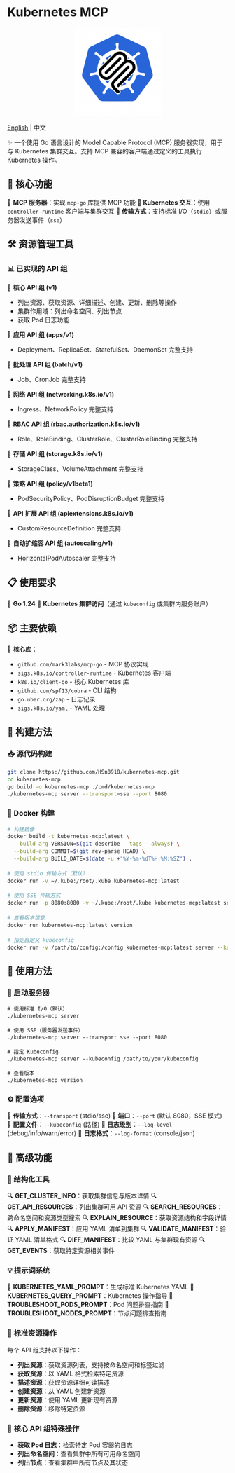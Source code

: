 # Kubernetes MCP

<div align="center">
  <img src="logo.png" alt="Kubernetes MCP Logo" width="200">
</div>

[English](README.md) | 中文

✨ 一个使用 Go 语言设计的 Model Capable Protocol (MCP) 服务器实现，用于与 Kubernetes 集群交互。支持 MCP 兼容的客户端通过定义的工具执行 Kubernetes 操作。

## 📌 核心功能

🔹 **MCP 服务器**：实现 `mcp-go` 库提供 MCP 功能
🔹 **Kubernetes 交互**：使用 `controller-runtime` 客户端与集群交互
🔹 **传输方式**：支持标准 I/O（`stdio`）或服务器发送事件（`sse`）

## 🛠️ 资源管理工具

### 📊 已实现的 API 组

🔸 **核心 API 组 (v1)**
- 列出资源、获取资源、详细描述、创建、更新、删除等操作
- 集群作用域：列出命名空间、列出节点
- 获取 Pod 日志功能

🔸 **应用 API 组 (apps/v1)**
- Deployment、ReplicaSet、StatefulSet、DaemonSet 完整支持

🔸 **批处理 API 组 (batch/v1)**
- Job、CronJob 完整支持

🔸 **网络 API 组 (networking.k8s.io/v1)**
- Ingress、NetworkPolicy 完整支持

🔸 **RBAC API 组 (rbac.authorization.k8s.io/v1)**
- Role、RoleBinding、ClusterRole、ClusterRoleBinding 完整支持

🔸 **存储 API 组 (storage.k8s.io/v1)**
- StorageClass、VolumeAttachment 完整支持

🔸 **策略 API 组 (policy/v1beta1)**
- PodSecurityPolicy、PodDisruptionBudget 完整支持

🔸 **API 扩展 API 组 (apiextensions.k8s.io/v1)**
- CustomResourceDefinition 完整支持

🔸 **自动扩缩容 API 组 (autoscaling/v1)**
- HorizontalPodAutoscaler 完整支持

## 📋 使用要求

📌 **Go 1.24**
📌 **Kubernetes 集群访问**（通过 `kubeconfig` 或集群内服务账户）

## 📦 主要依赖

🧩 **核心库**：
- `github.com/mark3labs/mcp-go` - MCP 协议实现
- `sigs.k8s.io/controller-runtime` - Kubernetes 客户端
- `k8s.io/client-go` - 核心 Kubernetes 库
- `github.com/spf13/cobra` - CLI 结构
- `go.uber.org/zap` - 日志记录
- `sigs.k8s.io/yaml` - YAML 处理

## 🔨 构建方法

### 📥 源代码构建

```bash
git clone https://github.com/HSn0918/kubernetes-mcp.git
cd kubernetes-mcp
go build -o kubernetes-mcp ./cmd/kubernetes-mcp
./kubernetes-mcp server --transport=sse --port 8080
```

### 🐳 Docker 构建

```bash
# 构建镜像
docker build -t kubernetes-mcp:latest \
  --build-arg VERSION=$(git describe --tags --always) \
  --build-arg COMMIT=$(git rev-parse HEAD) \
  --build-arg BUILD_DATE=$(date -u +"%Y-%m-%dT%H:%M:%SZ") .

# 使用 stdio 传输方式（默认）
docker run -v ~/.kube:/root/.kube kubernetes-mcp:latest

# 使用 SSE 传输方式
docker run -p 8080:8080 -v ~/.kube:/root/.kube kubernetes-mcp:latest server --transport=sse

# 查看版本信息
docker run kubernetes-mcp:latest version

# 指定自定义 kubeconfig
docker run -v /path/to/config:/config kubernetes-mcp:latest server --kubeconfig=/config
```

## 🚀 使用方法

### 🔄 启动服务器

```shell
# 使用标准 I/O（默认）
./kubernetes-mcp server

# 使用 SSE（服务器发送事件）
./kubernetes-mcp server --transport sse --port 8080

# 指定 Kubeconfig
./kubernetes-mcp server --kubeconfig /path/to/your/kubeconfig

# 查看版本
./kubernetes-mcp version
```

### ⚙️ 配置选项

🔧 **传输方式**：`--transport` (stdio/sse)
🔧 **端口**：`--port` (默认 8080，SSE 模式)
🔧 **配置文件**：`--kubeconfig` (路径)
🔧 **日志级别**：`--log-level` (debug/info/warn/error)
🔧 **日志格式**：`--log-format` (console/json)

## 🧩 高级功能

### 📝 结构化工具

🔍 **GET_CLUSTER_INFO**：获取集群信息与版本详情
🔍 **GET_API_RESOURCES**：列出集群可用 API 资源
🔍 **SEARCH_RESOURCES**：跨命名空间和资源类型搜索
🔍 **EXPLAIN_RESOURCE**：获取资源结构和字段详情
🔍 **APPLY_MANIFEST**：应用 YAML 清单到集群
🔍 **VALIDATE_MANIFEST**：验证 YAML 清单格式
🔍 **DIFF_MANIFEST**：比较 YAML 与集群现有资源
🔍 **GET_EVENTS**：获取特定资源相关事件

### 💡 提示词系统

🔖 **KUBERNETES_YAML_PROMPT**：生成标准 Kubernetes YAML
🔖 **KUBERNETES_QUERY_PROMPT**：Kubernetes 操作指导
🔖 **TROUBLESHOOT_PODS_PROMPT**：Pod 问题排查指南
🔖 **TROUBLESHOOT_NODES_PROMPT**：节点问题排查指南

### 🔄 标准资源操作

每个 API 组支持以下操作：
- **列出资源**：获取资源列表，支持按命名空间和标签过滤
- **获取资源**：以 YAML 格式检索特定资源
- **描述资源**：获取资源详细可读描述
- **创建资源**：从 YAML 创建新资源
- **更新资源**：使用 YAML 更新现有资源
- **删除资源**：移除特定资源

### 🌟 核心 API 组特殊操作

- **获取 Pod 日志**：检索特定 Pod 容器的日志
- **列出命名空间**：查看集群中所有可用命名空间
- **列出节点**：查看集群中所有节点及其状态
